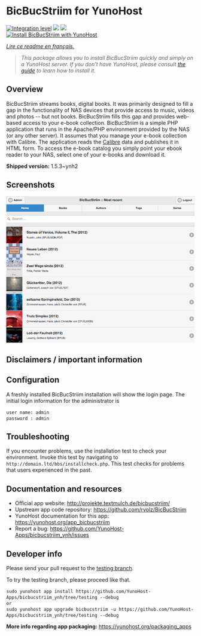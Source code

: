 <!--
N.B.: This README was automatically generated by https://github.com/YunoHost/apps/tree/master/tools/README-generator
It shall NOT be edited by hand.
-->

# BicBucStriim for YunoHost

[![Integration level](https://dash.yunohost.org/integration/bicbucstriim.svg)](https://dash.yunohost.org/appci/app/bicbucstriim) ![](https://ci-apps.yunohost.org/ci/badges/bicbucstriim.status.svg) ![](https://ci-apps.yunohost.org/ci/badges/bicbucstriim.maintain.svg)  
[![Install BicBucStriim with YunoHost](https://install-app.yunohost.org/install-with-yunohost.svg)](https://install-app.yunohost.org/?app=bicbucstriim)

*[Lire ce readme en français.](./README_fr.md)*

> *This package allows you to install BicBucStriim quickly and simply on a YunoHost server.
If you don't have YunoHost, please consult [the guide](https://yunohost.org/#/install) to learn how to install it.*

## Overview

BicBucStriim streams books, digital books. It was primarily designed to fill a gap in the functionality of NAS devices that provide access to music, videos and photos -- but not books. BicBucStriim fills this gap and provides web-based access to your e-book collection.
BicBucStriim is a simple PHP application that runs in the Apache/PHP environment provided by the NAS (or any other server). It assumes that you manage your e-book collection with Calibre. The application reads the [Calibre](https://calibre-ebook.com/) data and publishes it in HTML form. To access the e-book catalog you simply point your ebook reader to your NAS, select one of your e-books and download it.

**Shipped version:** 1.5.3~ynh2



## Screenshots

![](./doc/screenshots/bbs-121-recent.png)

## Disclaimers / important information

## Configuration

A freshly installed BicBucStriim installation will show the login page. The initial login information for the administrator is

    user name: admin
    password : admin

## Troubleshooting

If you encounter problems, use the installation test to check your environment. Invoke this test by navigating to `http://domain.ltd/bbs/installcheck.php`. This test checks for problems that users experienced in the past.
## Documentation and resources

* Official app website: http://projekte.textmulch.de/bicbucstriim/
* Upstream app code repository: https://github.com/rvolz/BicBucStriim
* YunoHost documentation for this app: https://yunohost.org/app_bicbucstriim
* Report a bug: https://github.com/YunoHost-Apps/bicbucstriim_ynh/issues

## Developer info

Please send your pull request to the [testing branch](https://github.com/YunoHost-Apps/bicbucstriim_ynh/tree/testing).

To try the testing branch, please proceed like that.
```
sudo yunohost app install https://github.com/YunoHost-Apps/bicbucstriim_ynh/tree/testing --debug
or
sudo yunohost app upgrade bicbucstriim -u https://github.com/YunoHost-Apps/bicbucstriim_ynh/tree/testing --debug
```

**More info regarding app packaging:** https://yunohost.org/packaging_apps